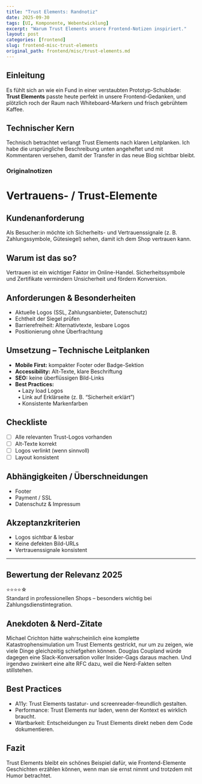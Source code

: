 ```yaml
---
title: "Trust Elements: Randnotiz"
date: 2025-09-30
tags: [UI, Komponente, Webentwicklung]
excerpt: "Warum Trust Elements unsere Frontend-Notizen inspiriert."
layout: post
categories: [frontend]
slug: frontend-misc-trust-elements
original_path: frontend/misc/trust-elements.md
---
```


## Einleitung
Es fühlt sich an wie ein Fund in einer verstaubten Prototyp-Schublade: **Trust Elements** passte heute perfekt in unsere Frontend-Gedanken, und plötzlich roch der Raum nach Whiteboard-Markern und frisch gebrühtem Kaffee.

## Technischer Kern
Technisch betrachtet verlangt Trust Elements nach klaren Leitplanken. Ich habe die ursprüngliche Beschreibung unten angeheftet und mit Kommentaren versehen, damit der Transfer in das neue Blog sichtbar bleibt.

### Originalnotizen
# Vertrauens- / Trust-Elemente

## Kundenanforderung  
Als Besucher:in möchte ich Sicherheits- und Vertrauenssignale (z. B. Zahlungssymbole, Gütesiegel) sehen, damit ich dem Shop vertrauen kann.

## Warum ist das so?  
Vertrauen ist ein wichtiger Faktor im Online-Handel. Sicherheitssymbole und Zertifikate vermindern Unsicherheit und fördern Konversion.

## Anforderungen & Besonderheiten  
- Aktuelle Logos (SSL, Zahlungsanbieter, Datenschutz)  
- Echtheit der Siegel prüfen  
- Barrierefreiheit: Alternativtexte, lesbare Logos  
- Positionierung ohne Überfrachtung  

## Umsetzung – Technische Leitplanken  
- **Mobile First:** kompakter Footer oder Badge-Sektion  
- **Accessibility:** Alt-Texte, klare Beschriftung  
- **SEO:** keine überflüssigen Bild-Links  
- **Best Practices:**  
 • Lazy load Logos  
 • Link auf Erklärseite (z. B. “Sicherheit erklärt”)  
 • Konsistente Markenfarben  

## Checkliste  
- [ ] Alle relevanten Trust-Logos vorhanden  
- [ ] Alt-Texte korrekt  
- [ ] Logos verlinkt (wenn sinnvoll)  
- [ ] Layout konsistent  

## Abhängigkeiten / Überschneidungen  
- Footer  
- Payment / SSL  
- Datenschutz & Impressum  

## Akzeptanzkriterien  
- Logos sichtbar & lesbar  
- Keine defekten Bild-URLs  
- Vertrauenssignale konsistent  

---

## Bewertung der Relevanz 2025  
⭐⭐⭐⭐☆  
Standard in professionellen Shops – besonders wichtig bei Zahlungsdienstintegration.

## Anekdoten & Nerd-Zitate
Michael Crichton hätte wahrscheinlich eine komplette Katastrophensimulation um Trust Elements gestrickt, nur um zu zeigen, wie viele Dinge gleichzeitig schiefgehen können. Douglas Coupland würde dagegen eine Slack-Konversation voller Insider-Gags daraus machen. Und irgendwo zwinkert eine alte RFC dazu, weil die Nerd-Fakten selten stillstehen.

## Best Practices
- A11y: Trust Elements tastatur- und screenreader-freundlich gestalten.
- Performance: Trust Elements nur laden, wenn der Kontext es wirklich braucht.
- Wartbarkeit: Entscheidungen zu Trust Elements direkt neben dem Code dokumentieren.

## Fazit
Trust Elements bleibt ein schönes Beispiel dafür, wie Frontend-Elemente Geschichten erzählen können, wenn man sie ernst nimmt und trotzdem mit Humor betrachtet.
